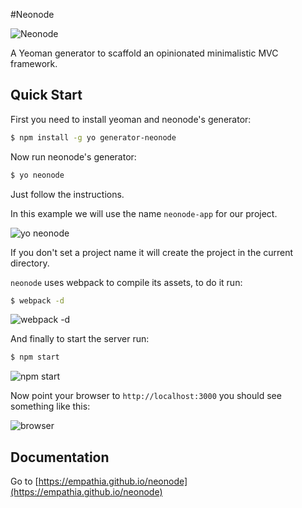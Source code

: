 #Neonode

![Neonode](http://empathia.github.io/neonode/images/logo.svg)

A Yeoman generator to scaffold an opinionated minimalistic MVC framework.

## Quick Start
First you need to install yeoman and neonode's generator:
```sh
$ npm install -g yo generator-neonode
```

Now run neonode's generator:
```sh
$ yo neonode
```

Just follow the instructions.

In this example we will use the name `neonode-app` for our project.

![yo neonode](https://monosnap.com/file/x3mDljcANVhI6mFpymHqJ7jpYuHZ2t.png)

If you don't set a project name it will create the project in the current directory.

`neonode` uses webpack to compile its assets, to do it run:
```sh
$ webpack -d
```
![webpack -d](https://monosnap.com/file/Qzwk2EdIGl9fbqBCzH3NQNh2sDYBWs.png)

And finally to start the server run:
```sh
$ npm start
```
![npm start](https://monosnap.com/file/v79NZt33GtqEUjBmvLNGXM8Q4I4XdU.png)

Now point your browser to `http://localhost:3000` you should see something like this:

![browser](https://monosnap.com/file/mnycQKv0dGQHaLcI5Zqr0YZHx0HhPR.png)


## Documentation

Go to [https://empathia.github.io/neonode](https://empathia.github.io/neonode)
